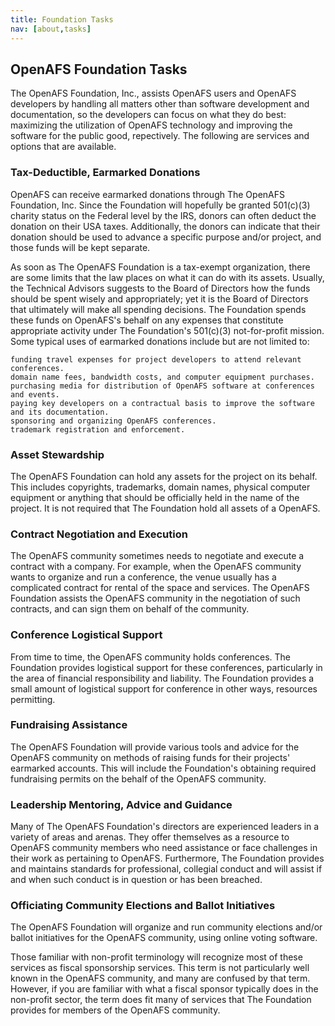 ```yaml
---
title: Foundation Tasks
nav: [about,tasks]
---
```


## OpenAFS Foundation Tasks ##

The OpenAFS Foundation, Inc., assists OpenAFS users and OpenAFS developers by handling all matters other than software development and documentation, so the developers can focus on what they do best: maximizing the utilization of OpenAFS technology and improving the software for the public good, repectively. The following are services and options that are available.

### Tax-Deductible, Earmarked Donations ###

OpenAFS can receive earmarked donations through The OpenAFS Foundation, Inc. Since the Foundation will hopefully be granted 501(c)(3) charity status on the Federal level by the IRS, donors can often deduct the donation on their USA taxes. Additionally, the donors can indicate that their donation should be used to advance a specific purpose and/or project, and those funds will be kept separate. 

As soon as The OpenAFS Foundation is a tax-exempt organization, there are some limits that the law places on what it can do with its assets. Usually, the Technical Advisors suggests to the Board of Directors how the funds should be spent wisely and appropriately; yet it is the Board of Directors that ultimately will make all spending decisions. The Foundation spends these funds on OpenAFS's behalf on any expenses that constitute appropriate activity under The Foundation's 501(c)(3) not-for-profit mission. Some typical uses of earmarked donations include but are not limited to:

    funding travel expenses for project developers to attend relevant conferences.
    domain name fees, bandwidth costs, and computer equipment purchases.
    purchasing media for distribution of OpenAFS software at conferences and events.
    paying key developers on a contractual basis to improve the software and its documentation.
    sponsoring and organizing OpenAFS conferences.
    trademark registration and enforcement.
    
### Asset Stewardship ###

The OpenAFS Foundation can hold any assets for the project on its behalf. This includes copyrights, trademarks, domain names, physical computer equipment or anything that should be officially held in the name of the project. It is not required that The Foundation hold all assets of a OpenAFS. 

### Contract Negotiation and Execution ###

The OpenAFS community sometimes needs to negotiate and execute a contract with a company. For example, when the OpenAFS community wants to organize and run a conference, the venue usually has a complicated contract for rental of the space and services. The OpenAFS Foundation assists the OpenAFS community in the negotiation of such contracts, and can sign them on behalf of the community.

### Conference Logistical Support ###

From time to time, the OpenAFS community holds conferences. The Foundation provides logistical support for these conferences, particularly in the area of financial responsibility and liability. The Foundation provides a small amount of logistical support for conference in other ways, resources permitting.

### Fundraising Assistance ###

The OpenAFS Foundation will provide various tools and advice for the OpenAFS community on methods of raising funds for their projects' earmarked accounts. This will include the Foundation's obtaining required fundraising permits on the behalf of the OpenAFS community.

### Leadership Mentoring, Advice and Guidance ###

Many of The OpenAFS Foundation's directors are experienced leaders in a variety of areas and arenas. They offer themselves as a resource to OpenAFS community members who need assistance or face challenges in their work as pertaining to OpenAFS. Furthermore, The Foundation provides and maintains standards for professional, collegial conduct and will assist if and when such conduct is in question or has been breached.

### Officiating Community Elections and Ballot Initiatives ###

The OpenAFS Foundation will organize and run community elections and/or ballot initiatives for the OpenAFS community, using online voting software.


Those familiar with non-profit terminology will recognize most of these services as fiscal sponsorship services. This term is not particularly well known in the OpenAFS community, and many are confused by that term. However, if you are familiar with what a fiscal sponsor typically does in the non-profit sector, the term does fit many of services that The Foundation provides for members of the OpenAFS community.
